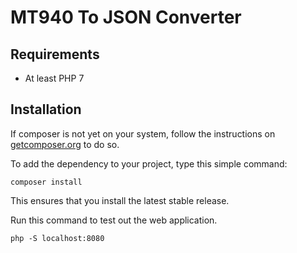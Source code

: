# MT940 To JSON Converter

## Requirements
* At least PHP 7

## Installation
If composer is not yet on your system, follow the instructions on [getcomposer.org](https://getcomposer.org/) to do so.

To add the dependency to your project, type this simple command:

``` composer install ```

This ensures that you install the latest stable release.

Run this command to test out the web application.

``` php -S localhost:8080 ```